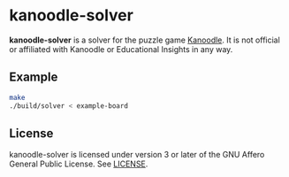 kanoodle-solver
===============

**kanoodle-solver** is a solver for the puzzle game [Kanoodle]. It is not
official or affiliated with Kanoodle or Educational Insights in any way.

[Kanoodle]: https://www.educationalinsights.com/kanoodle

Example
-------

```bash
make
./build/solver < example-board
```

License
-------

kanoodle-solver is licensed under version 3 or later of the GNU Affero General
Public License. See [LICENSE](LICENSE).
